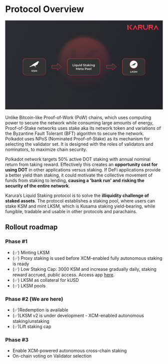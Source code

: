 # Protocol Overview

![](../../../.gitbook/assets/screen-shot-2021-08-24-at-2.37.15-pm.png)

Unlike Bitcoin-like Proof-of-Work (PoW) chains, which uses computing power to secure the network while consuming large amounts of energy, Proof-of-Stake networks uses stake aka its network token and variations of the Byzantine Fault Tolerant (BFT) algorithm to secure the network. Polkadot uses NPoS (Nominated Proof-of-Stake) as its mechanism for selecting the validator set. It is designed with the roles of validators and nominators, to maximize chain security.

Polkadot network targets 50% active DOT staking with annual nominal return from taking reward. Effectively this creates an **opportunity cost for using DOT** in other applications versus staking. If DeFi applications provide a better yield than staking, it could motivate the collective movement of funds from staking to lending, **causing a 'bank run' and risking the security of the entire network**.

Karura’s Liquid Staking protocol is to solve the **illiquidity challenge of staked assets**. The protocol establishes a staking pool, where users can stake KSM and mint LKSM, which is Kusama staking yield-bearing, while fungible, tradable and usable in other protocols and parachains.

## Rollout roadmap

### Phase #1&#x20;

* (✅) Minting LKSM
* (✅) Proxy staking is used before XCM-enabled fully autonomous staking is ready
* (✅) Low Staking Cap: 3000 KSM and increase gradually daily, staking reward accrued, public access. Access app [here](https://apps.karura.network/homa).
* (✅) LKSM as collateral for kUSD
* (✅) LKSM pools

### Phase #2 (We are here)

* (✅)Redemption is available
* (✅)LKSM v2 is under development - XCM-enabled autonomous staking/unstaking
* (✅)Lift staking cap

### Phase #3

* Enable XCM-powered autonomous cross-chain staking
* On-chain voting on Validator selection
